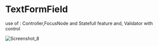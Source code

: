 # TextFormField
use of : Controller,FocusNode and Statefull feature and, Validator with control


![Screenshot_8](https://user-images.githubusercontent.com/106466382/172053282-aad43733-92ec-4d33-b783-2eefd9c20442.png)
